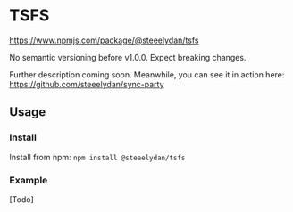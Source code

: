 # TSFS

https://www.npmjs.com/package/@steeelydan/tsfs

No semantic versioning before v1.0.0. Expect breaking changes.

Further description coming soon. Meanwhile, you can see it in action here: https://github.com/steeelydan/sync-party

## Usage

### Install

Install from npm: `npm install @steeelydan/tsfs`

### Example

[Todo]
